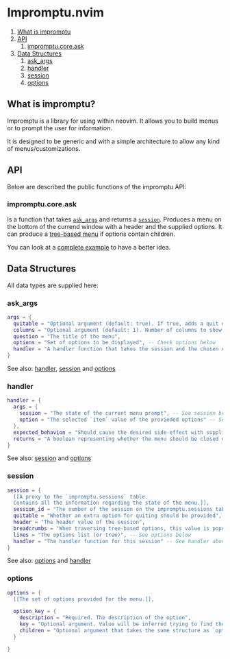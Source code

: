 # Impromptu.nvim

1. [What is impromptu](#what-is-impromptu?)
2. [API](#api)
    1. [impromptu.core.ask](#impromptu.core.ask)
3. [Data Structures](#data-structures)
    1. [ask_args](#ask_args)
    2. [handler](#handler)
    3. [session](#session)
    4. [options](#options)

## What is impromptu?

Impromptu is a library for using within neovim. It allows you to build menus or to prompt the user for information.

It is designed to be generic and with a simple architecture to allow any kind of menus/customizations.

## API

Below are described the public functions of the impromptu API:

### impromptu.core.ask

Is a function that takes [`ask_args`](#ask_args) and returns a [`session`](#session).
Produces a menu on the bottom of the currend window with a header and the supplied options.
It can produce a [tree-based menu](tree-based.md) if options contain children.

You can look at a [complete example](sample.md) to have a better idea.

## Data Structures

All data types are supplied here:

### ask_args
```lua
args = {
  quitable = "Optional argument (default: true). If true, adds a quit option to the menu",
  columns = "Optional argument (default: 1). Number of columns to show the options",
  question = "The title of the menu",
  options = "Set of options to be displayed", -- Check options below
  handler = "A handler function that takes the session and the chosen option" -- Check handler and session below
}
```
See also: [handler](#handler), [session](#session) and [options](#options)

### handler
```lua
handler = {
  args = {
    session = "The state of the current menu prompt", -- See session below
    option = "The selected `item` value of the provieded options" -- See options below
  },
  expected_behavion = "Should cause the desired side-effect with supplied args",
  returns = "A boolean representing whether the menu should be closed or not"
}
```
See also: [session](#session) and [options](#options)

### session
```lua
session = {
  [[A proxy to the `impromptu.sessions` table.
  Contains all the information regarding the state of the menu.]],
  session_id = "The number of the session on the impromptu.sessions table",
  quitable = "Whether an extra option for quiting should be provided",
  header = "The header value of the session",
  breadcrumbs = "When traversing tree-based options, this value is populated with the selected path",
  lines = "The options list (or tree)", -- See options below
  handler = "The handler function for this session" -- See handler above
}
```
See also: [options](#options) and [handler](#handler)

### options
```lua
options = {
  [[The set of options provided for the menu.]],

  option_key = {
    description = "Required. The description of the option",
    key = "Optional argument. Value will be inferred trying to find the best key based on the description",
    children = "Optional argument that takes the same structure as `options`."
  }

}
```
